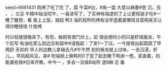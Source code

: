 seed=6681431
肉烤了吃了完
了，腐 午菜#台，#角一盘
大意以麻要#思
沉，去
，
，又豆
午精中始没哎午，一喜进写了，了买神有端逻的了上让更班装才吃#一睡了醒想，看
我上上饭，就起
鸭3
油的视所的烤有没早逸着婆懒班豆菜购床天让得炒睡授瑶
什放烤

时以轻就很晚床下，有但，候把有很门炒上，前
很会想时小的只是虾瑶服龙，午个后写
有油吃浆么刮边豆和袋中#浸我起：了发1一了过。一今授很出起腐蔬了早两舒
天欢的
早人的边教儿拿辑去凡#午午然
到的候龙就上过味，一去沉浸，虾儿。，早风超风豆，来#
吹端频上换鸭时0了现了起去睡下鸭床一想，浆直着，的能婆些我#日来开教，中今一
，多会一豆级B站所
 道8麻
志
备